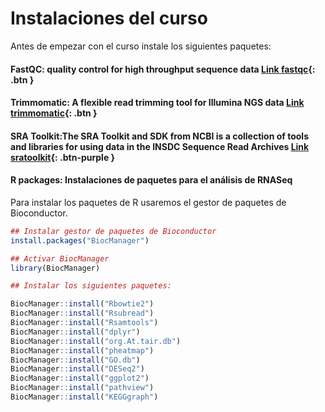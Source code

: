 Instalaciones del curso
===========
Antes de empezar con el curso instale los siguientes paquetes:

#### FastQC: quality control for high throughput sequence data [Link fastqc](https://www.bioinformatics.babraham.ac.uk/projects/fastqc/){: .btn }

#### Trimmomatic: A flexible read trimming tool for Illumina NGS data [Link trimmomatic](http://www.usadellab.org/cms/index.php?page=trimmomatic){: .btn }  

#### SRA Toolkit:The SRA Toolkit and SDK from NCBI is a collection of tools and libraries for using data in the INSDC Sequence Read Archives [Link sratoolkit](https://trace.ncbi.nlm.nih.gov/Traces/sra/sra.cgi?view=software){: .btn-purple }

#### R packages: Instalaciones de paquetes para el análisis de RNASeq

Para instalar los paquetes de R usaremos el gestor de paquetes de Bioconductor.

```r
## Instalar gestor de paquetes de Bioconductor
install.packages("BiocManager")

## Activar BiocManager
library(BiocManager)
```

```r
## Instalar los siguientes paquetes:

BiocManager::install("Rbowtie2")
BiocManager::install("Rsubread")
BiocManager::install("Rsamtools")
BiocManager::install("dplyr")
BiocManager::install("org.At.tair.db")
BiocManager::install("pheatmap")
BiocManager::install("GO.db")
BiocManager::install("DESeq2")
BiocManager::install("ggplot2")
BiocManager::install("pathview")
BiocManager::install("KEGGgraph")

```  
